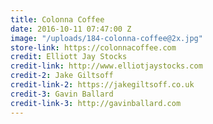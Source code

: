 ```yaml
---
title: Colonna Coffee
date: 2016-10-11 07:47:00 Z
image: "/uploads/184-colonna-coffee@2x.jpg"
store-link: https://colonnacoffee.com
credit: Elliott Jay Stocks
credit-link: http://www.elliotjaystocks.com
credit-2: Jake Giltsoff
credit-link-2: https://jakegiltsoff.co.uk
credit-3: Gavin Ballard
credit-link-3: http://gavinballard.com
---
```


